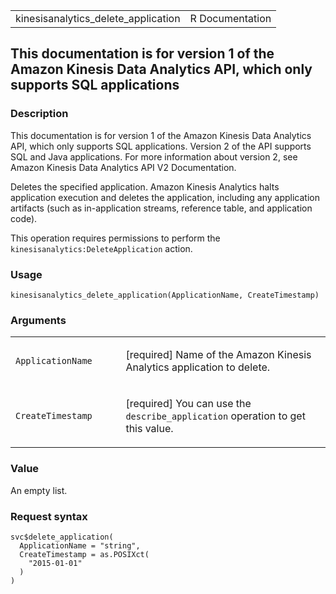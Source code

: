 <table style="width: 100%;">
<tbody>
<tr class="odd">
<td>kinesisanalytics_delete_application</td>
<td style="text-align: right;">R Documentation</td>
</tr>
</tbody>
</table>

## This documentation is for version 1 of the Amazon Kinesis Data Analytics API, which only supports SQL applications

### Description

This documentation is for version 1 of the Amazon Kinesis Data Analytics
API, which only supports SQL applications. Version 2 of the API supports
SQL and Java applications. For more information about version 2, see
Amazon Kinesis Data Analytics API V2 Documentation.

Deletes the specified application. Amazon Kinesis Analytics halts
application execution and deletes the application, including any
application artifacts (such as in-application streams, reference table,
and application code).

This operation requires permissions to perform the
`kinesisanalytics:DeleteApplication` action.

### Usage

    kinesisanalytics_delete_application(ApplicationName, CreateTimestamp)

### Arguments

<table>
<colgroup>
<col style="width: 35%" />
<col style="width: 65%" />
</colgroup>
<tbody>
<tr class="odd">
<td><code
id="kinesisanalytics_delete_application_:_ApplicationName">ApplicationName</code></td>
<td><p>[required] Name of the Amazon Kinesis Analytics application to
delete.</p></td>
</tr>
<tr class="even">
<td><code
id="kinesisanalytics_delete_application_:_CreateTimestamp">CreateTimestamp</code></td>
<td><p>[required] You can use the <code>describe_application</code>
operation to get this value.</p></td>
</tr>
</tbody>
</table>

### Value

An empty list.

### Request syntax

    svc$delete_application(
      ApplicationName = "string",
      CreateTimestamp = as.POSIXct(
        "2015-01-01"
      )
    )
